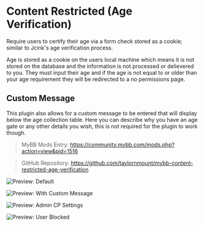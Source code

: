 # Content Restricted (Age Verification)
Require users to certify their age via a form check stored as a cookie; similar to Jcink's age verification process.

Age is stored as a cookie on the users local machine which means it is not stored on the database and the information is not processed or delievered to you. They must input their age and if the age is not equal to or older than your age requirement they will be redirected to a no permissions page.

## Custom Message
This plugin also allows for a custom message to be entered that will display below the age collection table. Here you can describe why you have an age gate or any other details you wish, this is not required for the plugin to work though.

> MyBB Mods Entry: https://community.mybb.com/mods.php?action=view&pid=1516

> GitHub Repository: https://github.com/taylornmount/mybb-content-restricted-age-verification

![Preview: Default](https://community.mybb.com/uploads/mods/previews/preview_127137_1656541485_f2d827a5f078672887cb59f64b1cecd9.png)

![Preview: With Custom Message](https://community.mybb.com/uploads/mods/previews/preview_127137_1656541503_6f6f6ecf99efd9c1385d54e3acde84e7.png)

![Preview: Admin CP Settings](https://community.mybb.com/uploads/mods/previews/preview_127137_1656541493_cde457431988cabd9945c8b24ba4af39.png)

![Preview: User Blocked](https://community.mybb.com/uploads/mods/previews/preview_127137_1656541509_ffcc99bed62172f6559cb3321c93e37c.png)
